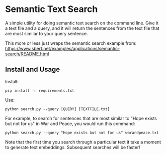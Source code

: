 # Semantic Text Search

A simple utility for doing semantic text search on the command line. Give it a text file and a query, and it will return the sentences from the text file that are most similar to your query sentence.

This more or less just wraps the semantic search example from: https://www.sbert.net/examples/applications/semantic-search/README.html

## Install and Usage

Install:

```
pip install -r requirements.txt
```


Use:

```
python search.py --query [QUERY] [TEXTFILE.txt]
```

For example, to search for sentences that are most similar to "Hope exists but not for us" in War and Peace, you would run this command:

```
python search.py --query "Hope exists but not for us" warandpeace.txt
```

Note that the first time you search through a particular text it take a moment to generate text embeddings. Subsequent searches will be faster!
